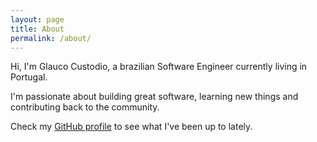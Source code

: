 ```yaml
---
layout: page
title: About
permalink: /about/
---
```


<div>
  <p>
    Hi, I'm Glauco Custodio, a brazilian Software Engineer currently living in Portugal.
  </p>

  <p>
    I'm passionate about building great software, learning new things and contributing back to the community.
  </p>

  <p>
    Check my <a href="https://github.com/glaucocustodio">GitHub profile</a> to see what I've been up to lately.
  </p>
</div>
